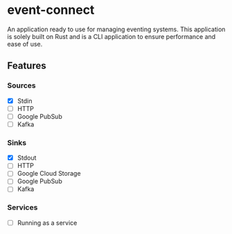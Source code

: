 # event-connect
An application ready to use for managing eventing systems.
This application is solely built on Rust and is a CLI application to ensure performance and ease of use.

## Features
### Sources
- [X] Stdin
- [ ] HTTP
- [ ] Google PubSub
- [ ] Kafka

### Sinks
- [X] Stdout
- [ ] HTTP
- [ ] Google Cloud Storage
- [ ] Google PubSub
- [ ] Kafka

### Services
- [ ] Running as a service